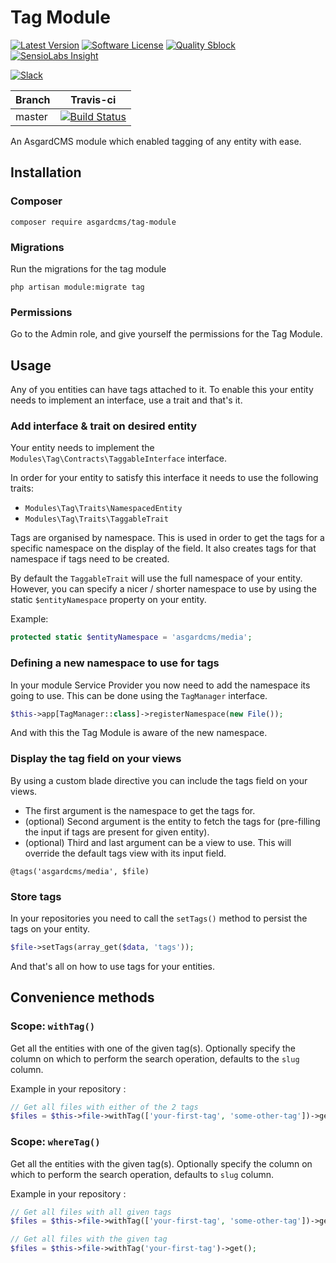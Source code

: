 # Tag Module

[![Latest Version](https://img.shields.io/github/release/asgardcms/tag.svg?style=flat-square)](https://github.com/asgardcms/tag/releases)
[![Software License](https://img.shields.io/badge/license-MIT-brightgreen.svg?style=flat-square)](LICENSE.md)
[![Quality Sblock](https://img.shields.io/scrutinizer/g/asgardcms/tag.svg?style=flat-square)](https://scrutinizer-ci.com/g/asgardcms/tag)
[![SensioLabs Insight](https://img.shields.io/sensiolabs/i/0919e4aa-8e6c-43f0-860d-7626cddaf498.svg)](https://insight.sensiolabs.com/projects/0919e4aa-8e6c-43f0-860d-7626cddaf498)


[![Slack](http://slack.asgardcms.com/badge.svg)](http://slack.asgardcms.com/)


| Branch | Travis-ci |
| ---------------- | --------------- |
| master  | [![Build Status](https://travis-ci.org/AsgardCms/Tag.svg?branch=master)](https://travis-ci.org/AsgardCms/Tag)  |


An AsgardCMS module which enabled tagging of any entity with ease.

## Installation

### Composer

```
composer require asgardcms/tag-module
```

### Migrations

Run the migrations for the tag module

```
php artisan module:migrate tag
```

### Permissions

Go to the Admin role, and give yourself the permissions for the Tag Module.


## Usage

Any of you entities can have tags attached to it. To enable this your entity needs to implement an interface, use a trait and that's it.

### Add interface & trait on desired entity

Your entity needs to implement the `Modules\Tag\Contracts\TaggableInterface` interface.

In order for your entity to satisfy this interface it needs to use the following traits:

- `Modules\Tag\Traits\NamespacedEntity`
- `Modules\Tag\Traits\TaggableTrait`

Tags are organised by namespace. This is used in order to get the tags for a specific namespace on the display of the field. It also creates tags for that namespace if tags need to be created.
 
By default the `TaggableTrait` will use the full namespace of your entity. However, you can specify a nicer / shorter namespace to use by using the static `$entityNamespace` property on your entity.
 
Example:
 
``` php
protected static $entityNamespace = 'asgardcms/media';
```
 
### Defining a new namespace to use for tags
 
In your module Service Provider you now need to add the namespace its going to use. This can be done using the `TagManager` interface.

``` php
$this->app[TagManager::class]->registerNamespace(new File());
```

And with this the Tag Module is aware of the new namespace.

### Display the tag field on your views

By using a custom blade directive you can include the tags field on your views. 

- The first argument is the namespace to get the tags for.
- (optional) Second argument is the entity to fetch the tags for (pre-filling the input if tags are present for given entity).
- (optional) Third and last argument can be a view to use. This will override the default tags view with its input field.

```
@tags('asgardcms/media', $file)
```

### Store tags

In your repositories you need to call the `setTags()` method to persist the tags on your entity.

``` php
$file->setTags(array_get($data, 'tags'));
```

And that's all on how to use tags for your entities.
 
## Convenience methods

### Scope: `withTag()`

Get all the entities with one of the given tag(s). Optionally specify the column on which to perform the search operation, defaults to the `slug` column.

Example in your repository :

``` php
// Get all files with either of the 2 tags
$files = $this->file->withTag(['your-first-tag', 'some-other-tag'])->get();
```

### Scope: `whereTag()`

Get all the entities with the given tag(s). Optionally specify the column on which to perform the search operation, defaults to `slug` column.

Example in your repository :

``` php
// Get all files with all given tags
$files = $this->file->withTag(['your-first-tag', 'some-other-tag'])->get();

// Get all files with the given tag
$files = $this->file->withTag('your-first-tag')->get();
```

